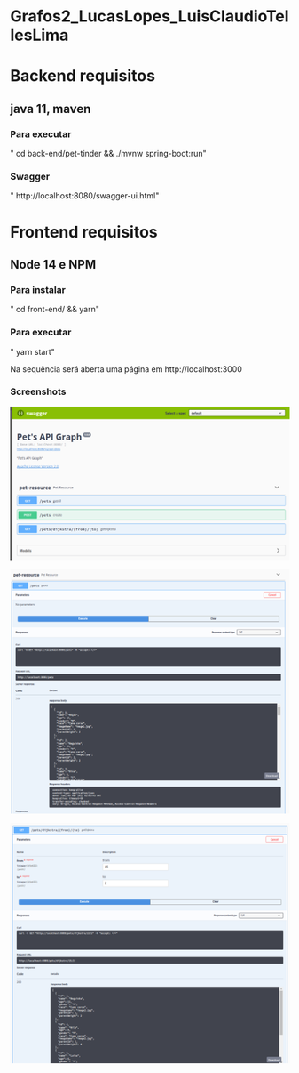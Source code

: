 # Grafos2_LucasLopes_LuisClaudioTellesLima


# Backend requisitos

## java 11, maven

### Para executar
" cd back-end/pet-tinder && ./mvnw spring-boot:run"

### Swagger
" http://localhost:8080/swagger-ui.html" 



# Frontend requisitos

## Node 14 e NPM

### Para instalar
" cd front-end/ && yarn"

### Para executar
" yarn start"

Na sequência será aberta uma página em http://localhost:3000

### Screenshots


![](https://github.com/projeto-de-algoritmos/Grafos2_Lucas_Luis/blob/main/img/api1.png "backend api -1")

![](https://github.com/projeto-de-algoritmos/Grafos2_Lucas_Luis/blob/main/img/api2.png "backend api -2")

![](https://github.com/projeto-de-algoritmos/Grafos2_Lucas_Luis/blob/main/img/api3.png "backend api -3")

